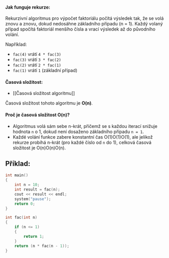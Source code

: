#### Jak funguje rekurze:

Rekurzivní algoritmus pro výpočet faktoriálu počítá výsledek tak, že se volá znovu a znovu, dokud nedosáhne základního případu (n = 1). Každý volaný případ spočítá faktoriál menšího čísla a vrací výsledek až do původního volání.

Například:

- `fac(4)` vrátí `4 * fac(3)`
- `fac(3)` vrátí `3 * fac(2)`
- `fac(2)` vrátí `2 * fac(1)`
- `fac(1)` vrátí `1` (základní případ)

#### Časová složitost:
- [[Časová složitost algoritmu]]

Časová složitost tohoto algoritmu je **O(n)**.

#### Proč je časová složitost O(n)?

- Algoritmus volá sám sebe n-krát, přičemž se s každou iterací snižuje hodnota `n` o 1, dokud není dosaženo základního případu `n = 1`.
- Každé volání funkce zabere konstantní čas O(1)O(1)O(1), ale jelikož rekurze probíhá n-krát (pro každé číslo od `n` do 1), celková časová složitost je O(n)O(n)O(n).

## Příklad:

```cpp
int main()
{
    int n = 10;
    int result = fac(n);
    cout << result << endl;
    system("pause");
    return 0;
}

int fac(int n)
{
    if (n <= 1)
    {
        return 1;
    }
    return (n * fac(n - 1));
}

```

